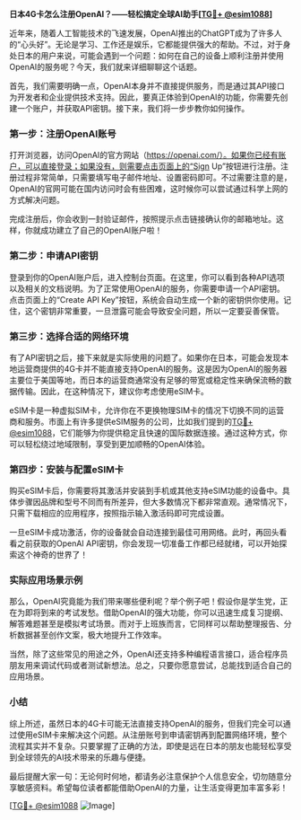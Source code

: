 **日本4G卡怎么注册OpenAI？——轻松搞定全球AI助手[[TG💪+ @esim1088](https://t.me/s/esim1088)]**

近年来，随着人工智能技术的飞速发展，OpenAI推出的ChatGPT成为了许多人的“心头好”。无论是学习、工作还是娱乐，它都能提供强大的帮助。不过，对于身处日本的用户来说，可能会遇到一个问题：如何在自己的设备上顺利注册并使用OpenAI的服务呢？今天，我们就来详细聊聊这个话题。

首先，我们需要明确一点，OpenAI本身并不直接提供服务，而是通过其API接口为开发者和企业提供技术支持。因此，要真正体验到OpenAI的功能，你需要先创建一个账户，并获取API密钥。接下来，我们将一步步教你如何操作。

### 第一步：注册OpenAI账号

打开浏览器，访问OpenAI的官方网站（https://openai.com/）。如果你已经有账户，可以直接登录；如果没有，则需要点击页面上的“Sign Up”按钮进行注册。注册过程非常简单，只需要填写电子邮件地址、设置密码即可。不过需要注意的是，OpenAI的官网可能在国内访问时会有些困难，这时候你可以尝试通过科学上网的方式解决问题。

完成注册后，你会收到一封验证邮件，按照提示点击链接确认你的邮箱地址。这样，你就成功建立了自己的OpenAI账户啦！

### 第二步：申请API密钥

登录到你的OpenAI账户后，进入控制台页面。在这里，你可以看到各种API选项以及相关的文档说明。为了正常使用OpenAI的服务，你需要申请一个API密钥。点击页面上的“Create API Key”按钮，系统会自动生成一个新的密钥供你使用。记住，这个密钥非常重要，一旦泄露可能会导致安全问题，所以一定要妥善保管。

### 第三步：选择合适的网络环境

有了API密钥之后，接下来就是实际使用的问题了。如果你在日本，可能会发现本地运营商提供的4G卡并不能直接支持OpenAI的服务。这是因为OpenAI的服务器主要位于美国等地，而日本的运营商通常没有足够的带宽或稳定性来确保流畅的数据传输。因此，在这种情况下，建议你考虑使用eSIM卡。

eSIM卡是一种虚拟SIM卡，允许你在不更换物理SIM卡的情况下切换不同的运营商和服务。市面上有许多提供eSIM服务的公司，比如我们提到的[TG💪+ @esim1088](https://t.me/s/esim1088)，它们能够为你提供稳定且快速的国际数据连接。通过这种方式，你可以轻松绕过地域限制，享受到更加顺畅的OpenAI体验。

### 第四步：安装与配置eSIM卡

购买eSIM卡后，你需要将其激活并安装到手机或其他支持eSIM功能的设备中。具体步骤因品牌和型号不同而有所差异，但大多数情况下都非常直观。通常情况下，只需下载相应的应用程序，按照指示输入激活码即可完成设置。

一旦eSIM卡成功激活，你的设备就会自动连接到最佳可用网络。此时，再回头看看之前获取的OpenAI API密钥，你会发现一切准备工作都已经就绪，可以开始探索这个神奇的世界了！

### 实际应用场景示例

那么，OpenAI究竟能为我们带来哪些便利呢？举个例子吧！假设你是学生党，正在为即将到来的考试发愁。借助OpenAI的强大功能，你可以迅速生成复习提纲、解答难题甚至是模拟考试场景。而对于上班族而言，它同样可以帮助整理报告、分析数据甚至创作文案，极大地提升工作效率。

当然，除了这些常见的用途之外，OpenAI还支持多种编程语言接口，适合程序员朋友用来调试代码或者测试新想法。总之，只要你愿意尝试，总能找到适合自己的应用场景。

### 小结

综上所述，虽然日本的4G卡可能无法直接支持OpenAI的服务，但我们完全可以通过使用eSIM卡来解决这个问题。从注册账号到申请密钥再到配置网络环境，整个流程其实并不复杂。只要掌握了正确的方法，即使是远在日本的朋友也能轻松享受到全球领先的AI技术带来的乐趣与便捷。

最后提醒大家一句：无论何时何地，都请务必注意保护个人信息安全，切勿随意分享敏感资料。希望每位读者都能借助OpenAI的力量，让生活变得更加丰富多彩！

[[TG💪+ @esim1088](https://t.me/s/esim1088) ![Image](https://i.postimg.cc/4NQfJmqS/Snipaste-2025-05-13-00-14-12.png)]